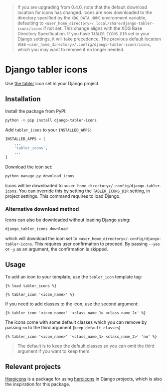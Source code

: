 > If you are upgrading from 0.4.0, note that the default download location for icons has changed. Icons are now downloaded to the directory specified by the `XDG_DATA_HOME` environment variable, defaulting to `<user_home_directory>/.local/share/django-tabler-icons/icons` if not set. This change aligns with the XDG Base Directory Specification. If you have `TABLER_ICONS_DIR` set in your Django settings, it will take precedence. The previous default location was `<user_home_directory>/.config/django-tabler-icons/icons`, which you may want to remove if no longer needed.

# Django tabler icons
Use [the tabler](https://github.com/tabler/tabler-icons) icon set in your Django project.

## Installation
Install the package from PyPI:
```bash
python -m pip install django-tabler-icons
```

Add `tabler_icons` to your `INSTALLED_APPS`:
```python
INSTALLED_APPS = [
    ...
    'tabler_icons',
    ...
]
```

Download the icon set:
```bash
python manage.py download_icons
```

Icons will be downloaded to `<user_home_directory>/.config/django-tabler-icons`. You can override this by setting the `TABLER_ICONS_DIR` setting, in project settings. This command requires to load Django.

### Alternative download method

Icons can also be downloaded without loading Django using:
```bash
django_tabler_icons download
```
which will download the icon set to `<user_home_directory>/.config/django-tabler-icons`. This requires user confirmation to proceed. By passing `--yes` or `-y` as an argument, the confirmation is skipped.

## Usage

To add an icon to your template, use the `tabler_icon` template tag:
```django
{% load tabler_icons %}

{% tabler_icon '<icon_name>' %}
```

If you need to add classes to the icon, use the second argument:
```django
{% tabler_icon '<icon_name>' '<class_name_1> <class_name_2>' %}
```

The icons come with some default classes which you can remove by passing `no` to the third argument (`keep_default_classes`)
```django
{% tabler_icon '<icon_name>' '<class_name_1> <class_name_2>' 'no' %}
```

> The default is to keep the default classes so you can omit the third argument if you want to keep them.

## Relevant projects

[Heroicons](https://github.com/adamchainz/heroicons) is a package for using [heroicons](https://heroicons.com) in Django projects, which is also the inspiration for this package.
